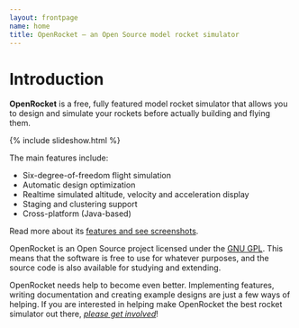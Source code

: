```yaml
---
layout: frontpage
name: home
title: OpenRocket — an Open Source model rocket simulator
---
```


# Introduction

**OpenRocket** is a free, fully featured model rocket simulator that allows you to design and simulate your rockets before actually building and flying them.

<script>
    var images = [
        ["http://placehold.it/870x335", "alt text grey"],
        ["http://placehold.it/870x335/ff22cc/ffffff", "alt text magenta"],
        ["http://placehold.it/870x335/cc22ff/ffffff", "alt text purple"]
    ];
</script>
{% include slideshow.html %}

The main features include:

 - Six-degree-of-freedom flight simulation
 - Automatic design optimization
 - Realtime simulated altitude, velocity and acceleration display
 - Staging and clustering support
 - Cross-platform (Java-based)

Read more about its [features and see screenshots](features).

OpenRocket is an Open Source project licensed under the [GNU GPL](license). This means that the software is free to use for whatever purposes, and the source code is also available for studying and extending.

OpenRocket needs help to become even better. Implementing features, writing documentation and creating example designs are just a few ways of helping. If you are interested in helping make OpenRocket the best rocket simulator out there, _[please get involved](collaborate)_!
